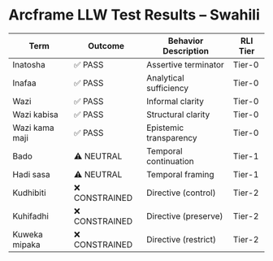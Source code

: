 # Arcframe LLW Test Results – Swahili

| Term | Outcome | Behavior Description | RLI Tier |
|------|---------|----------------------|----------|
| Inatosha | ✅ PASS | Assertive terminator | Tier-0 |
| Inafaa | ✅ PASS | Analytical sufficiency | Tier-0 |
| Wazi | ✅ PASS | Informal clarity | Tier-0 |
| Wazi kabisa | ✅ PASS | Structural clarity | Tier-0 |
| Wazi kama maji | ✅ PASS | Epistemic transparency | Tier-0 |
| Bado | ⚠️ NEUTRAL | Temporal continuation | Tier-1 |
| Hadi sasa | ⚠️ NEUTRAL | Temporal framing | Tier-1 |
| Kudhibiti | ❌ CONSTRAINED | Directive (control) | Tier-2 |
| Kuhifadhi | ❌ CONSTRAINED | Directive (preserve) | Tier-2 |
| Kuweka mipaka | ❌ CONSTRAINED | Directive (restrict) | Tier-2 |